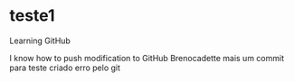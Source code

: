 # teste1
Learning GitHub

I know how to push modification to GitHub
Brenocadette
mais um commit para teste
criado erro pelo git
